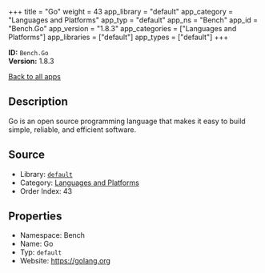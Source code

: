 ﻿+++
title = "Go"
weight = 43
app_library = "default"
app_category = "Languages and Platforms"
app_typ = "default"
app_ns = "Bench"
app_id = "Bench.Go"
app_version = "1.8.3"
app_categories = ["Languages and Platforms"]
app_libraries = ["default"]
app_types = ["default"]
+++

**ID:** `Bench.Go`  
**Version:** 1.8.3  
<!--more-->

[Back to all apps](/apps/)

## Description
Go is an open source programming language that makes it easy
to build simple, reliable, and efficient software.

## Source

* Library: [`default`](/app_libraries/default)
* Category: [Languages and Platforms](/app_categories/languages-and-platforms)
* Order Index: 43

## Properties

* Namespace: Bench
* Name: Go
* Typ: `default`
* Website: <https://golang.org>


